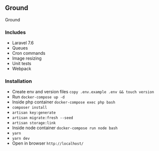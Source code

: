 ## Ground

Ground

### Includes 
- Laravel 7.6
- Queues
- Cron commands
- Image resizing
- Unit tests
- Webpack 

### Installation

- Create env and version files `copy .env.example .env && touch version` 
- Run `docker-compose up -d`
- Inside php container `docker-compose exec php bash`
- `composer install`
- `artisan key:generate`
- `artisan migrate:fresh --seed`
- `artisan storage:link`
- Inside node container `docker-compose run node bash`
- `yarn`
- `yarn dev`
- Open in browser `http://localhost/`
